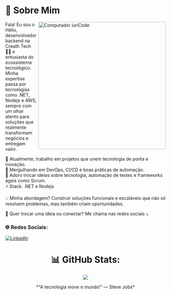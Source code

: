 # 💫 Sobre Mim

<img src="https://raw.githubusercontent.com/MicaelliMedeiros/micaellimedeiros/master/image/computer-illustration.png" min-width="400px" max-width="400px" width="400px" align="right" alt="Computador iuriCode">

<p align="left">
  Fala! Eu sou o Hélio, desenvolvedor backend na Creath Tech 👨‍💻 e entusiasta do ecossistema tecnológico. Minha expertise passa por tecnologias como .NET, Nodejs e AWS, sempre com um olhar atento para soluções que realmente transformam negócios e entregam valor.

🔭 Atualmente, trabalho em projetos que unem tecnologia de ponta e inovação.<br>
🌱 Mergulhando em DevOps, CI/CD e boas práticas de automação.<br>
💬 Adoro trocar ideias sobre tecnologia, automação de testes e frameworks ágeis como Scrum.<br>
⚡ Stack: .NET e Nodejs<br>
</p>

<p align="left">
💡 Minha abordagem? Construir soluções funcionais e escaláveis que não só resolvem problemas, mas também criam oportunidades.
</p>

<p align="left">
  💌 Quer trocar uma ideia ou conectar? Me chama nas redes sociais ⤵️
</p>

### 🌐 Redes Sociais:
[![LinkedIn](https://img.shields.io/badge/LinkedIn-%230077B5.svg?logo=linkedin&logoColor=white)](https://linkedin.com/in/heliofernandes/)  


<div align="center">

# 📊 GitHub Stats:

![](https://github-readme-streak-stats.herokuapp.com/?user=HelioFernandes404&theme=dark&hide_border=false)<br/>



</div>

<p align="center">*"A tecnologia move o mundo!" — Steve Jobs*</p>
